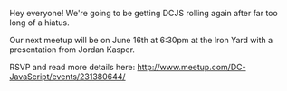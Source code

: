 Hey everyone! We're going to be getting DCJS rolling again after far too long of a hiatus.

Our next meetup will be on June 16th at 6:30pm at the Iron Yard with a presentation from Jordan Kasper.

RSVP and read more details here: http://www.meetup.com/DC-JavaScript/events/231380644/
